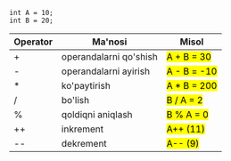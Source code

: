 
```
int A = 10;
int B = 20;

```
| Operator | Ma'nosi                | Misol                       |
| -------- | ---------------------- | --------------------------- |
| +        | operandalarni qo'shish | <mark>A + B = 30</mark>     |
| -        | operandalarni ayirish  | <mark>A - B = -10 </mark>   |
| *        | ko'paytirish           | <mark>A * B = 200</mark>    |
| /        | bo'lish                | <mark>B / A = 2</mark>      |
| %        | qoldiqni aniqlash      | <mark>B % A = 0 </mark>     |
| ++       | inkrement              | <mark>A++ (11)      </mark> |
| --       | dekrement              | <mark>A--  (9)     </mark>  |
